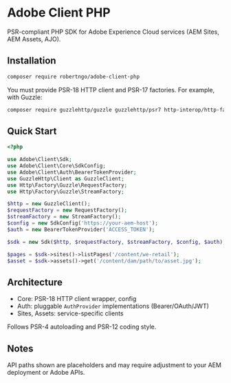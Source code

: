 # Adobe Client PHP

PSR-compliant PHP SDK for Adobe Experience Cloud services (AEM Sites, AEM Assets, AJO).

## Installation

```bash
composer require robertngo/adobe-client-php
```

You must provide PSR-18 HTTP client and PSR-17 factories. For example, with Guzzle:

```bash
composer require guzzlehttp/guzzle guzzlehttp/psr7 http-interop/http-factory-guzzle
```

## Quick Start

```php
<?php

use Adobe\Client\Sdk;
use Adobe\Client\Core\SdkConfig;
use Adobe\Client\Auth\BearerTokenProvider;
use GuzzleHttp\Client as GuzzleClient;
use Http\Factory\Guzzle\RequestFactory;
use Http\Factory\Guzzle\StreamFactory;

$http = new GuzzleClient();
$requestFactory = new RequestFactory();
$streamFactory = new StreamFactory();
$config = new SdkConfig('https://your-aem-host');
$auth = new BearerTokenProvider('ACCESS_TOKEN');

$sdk = new Sdk($http, $requestFactory, $streamFactory, $config, $auth);

$pages = $sdk->sites()->listPages('/content/we-retail');
$asset = $sdk->assets()->get('/content/dam/path/to/asset.jpg');
```

## Architecture

- Core: PSR-18 HTTP client wrapper, config
- Auth: pluggable `AuthProvider` implementations (Bearer/OAuth/JWT)
- Sites, Assets: service-specific clients

Follows PSR-4 autoloading and PSR-12 coding style.

## Notes

API paths shown are placeholders and may require adjustment to your AEM deployment or Adobe APIs.
